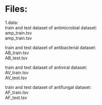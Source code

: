 # Files:
1.data:<br>
train and test dataset of  antimicrobial dataset:<br>
amp_train.tsv<br>
amp_train.tsv<br>

train and test dataset of  antibacterial dataset:<br>
AB_train.tsv<br>
AB_test.tsv<br>

train and test dataset of  antiviral dataset:<br>
AV_train.tsv<br>
AV_test.tsv<br>

train and test dataset of  antifungal dataset:<br>
AF_train.tsv<br>
AF_test.tsv<br>

